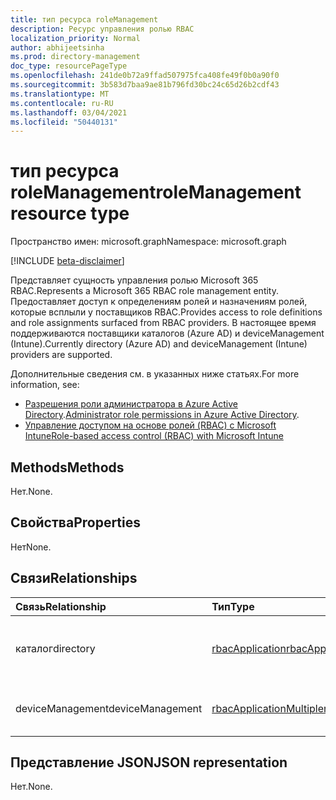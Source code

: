 ```yaml
---
title: тип ресурса roleManagement
description: Ресурс управления ролью RBAC
localization_priority: Normal
author: abhijeetsinha
ms.prod: directory-management
doc_type: resourcePageType
ms.openlocfilehash: 241de0b72a9ffad507975fca408fe49f0b0a90f0
ms.sourcegitcommit: 3b583d7baa9ae81b796fd30bc24c65d26b2cdf43
ms.translationtype: MT
ms.contentlocale: ru-RU
ms.lasthandoff: 03/04/2021
ms.locfileid: "50440131"
---
```

# <a name="rolemanagement-resource-type"></a><span data-ttu-id="0774c-103">тип ресурса roleManagement</span><span class="sxs-lookup"><span data-stu-id="0774c-103">roleManagement resource type</span></span>

<span data-ttu-id="0774c-104">Пространство имен: microsoft.graph</span><span class="sxs-lookup"><span data-stu-id="0774c-104">Namespace: microsoft.graph</span></span>

[!INCLUDE [beta-disclaimer](../../includes/beta-disclaimer.md)]

<span data-ttu-id="0774c-105">Представляет сущность управления ролью Microsoft 365 RBAC.</span><span class="sxs-lookup"><span data-stu-id="0774c-105">Represents a Microsoft 365 RBAC role management entity.</span></span> <span data-ttu-id="0774c-106">Предоставляет доступ к определениям ролей и назначениям ролей, которые всплыли у поставщиков RBAC.</span><span class="sxs-lookup"><span data-stu-id="0774c-106">Provides access to role definitions and role assignments surfaced from RBAC providers.</span></span> <span data-ttu-id="0774c-107">В настоящее время поддерживаются поставщики каталогов (Azure AD) и deviceManagement (Intune).</span><span class="sxs-lookup"><span data-stu-id="0774c-107">Currently directory (Azure AD) and  deviceManagement (Intune) providers are supported.</span></span> 

<span data-ttu-id="0774c-108">Дополнительные сведения см. в указанных ниже статьях.</span><span class="sxs-lookup"><span data-stu-id="0774c-108">For more information, see:</span></span> 
* <span data-ttu-id="0774c-109">[Разрешения роли администратора в Azure Active Directory](/azure/active-directory/users-groups-roles/directory-assign-admin-roles).</span><span class="sxs-lookup"><span data-stu-id="0774c-109">[Administrator role permissions in Azure Active Directory](/azure/active-directory/users-groups-roles/directory-assign-admin-roles).</span></span>
* [<span data-ttu-id="0774c-110">Управление доступом на основе ролей (RBAC) с Microsoft Intune</span><span class="sxs-lookup"><span data-stu-id="0774c-110">Role-based access control (RBAC) with Microsoft Intune</span></span>](/mem/intune/fundamentals/role-based-access-control)

## <a name="methods"></a><span data-ttu-id="0774c-111">Methods</span><span class="sxs-lookup"><span data-stu-id="0774c-111">Methods</span></span>

<span data-ttu-id="0774c-112">Нет.</span><span class="sxs-lookup"><span data-stu-id="0774c-112">None.</span></span>

## <a name="properties"></a><span data-ttu-id="0774c-113">Свойства</span><span class="sxs-lookup"><span data-stu-id="0774c-113">Properties</span></span>

<span data-ttu-id="0774c-114">Нет</span><span class="sxs-lookup"><span data-stu-id="0774c-114">None.</span></span>

## <a name="relationships"></a><span data-ttu-id="0774c-115">Связи</span><span class="sxs-lookup"><span data-stu-id="0774c-115">Relationships</span></span>

| <span data-ttu-id="0774c-116">Связь</span><span class="sxs-lookup"><span data-stu-id="0774c-116">Relationship</span></span> | <span data-ttu-id="0774c-117">Тип</span><span class="sxs-lookup"><span data-stu-id="0774c-117">Type</span></span>        | <span data-ttu-id="0774c-118">Описание</span><span class="sxs-lookup"><span data-stu-id="0774c-118">Description</span></span> |
|:-------------|:------------|:------------|
|<span data-ttu-id="0774c-119">каталог</span><span class="sxs-lookup"><span data-stu-id="0774c-119">directory</span></span>|[<span data-ttu-id="0774c-120">rbacApplication</span><span class="sxs-lookup"><span data-stu-id="0774c-120">rbacApplication</span></span>](rbacapplication.md)| <span data-ttu-id="0774c-121">Только для чтения.</span><span class="sxs-lookup"><span data-stu-id="0774c-121">Read-only.</span></span> <span data-ttu-id="0774c-122">Допускается значение null.</span><span class="sxs-lookup"><span data-stu-id="0774c-122">Nullable.</span></span>|
|<span data-ttu-id="0774c-123">deviceManagement</span><span class="sxs-lookup"><span data-stu-id="0774c-123">deviceManagement</span></span>|[<span data-ttu-id="0774c-124">rbacApplicationMultiple</span><span class="sxs-lookup"><span data-stu-id="0774c-124">rbacApplicationMultiple</span></span>](rbacapplicationmultiple.md)| <span data-ttu-id="0774c-p103">Только для чтения. Допускается значение null.</span><span class="sxs-lookup"><span data-stu-id="0774c-p103">Read-only. Nullable.</span></span>|

## <a name="json-representation"></a><span data-ttu-id="0774c-127">Представление JSON</span><span class="sxs-lookup"><span data-stu-id="0774c-127">JSON representation</span></span>

<span data-ttu-id="0774c-128">Нет.</span><span class="sxs-lookup"><span data-stu-id="0774c-128">None.</span></span>

<!-- uuid: 16cd6b66-4b1a-43a1-adaf-3a886856ed98
2019-02-04 14:57:30 UTC -->
<!-- {
  "type": "#page.annotation",
  "description": "roleManagement resource",
  "keywords": "",
  "section": "documentation",
  "tocPath": ""
}-->
